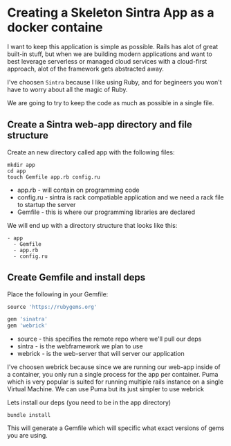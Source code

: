 # Creating a Skeleton Sintra App as a docker containe

I want to keep this application is simple as possible.
Rails has alot of great built-in stuff, but when we are building modern applications and want to best leverage serverless or managed cloud services with a cloud-first approach, alot of the framework gets abstracted away.

I've choosen `Sintra` because I like using Ruby, and for begineers you won't have to worry about all the magic of Ruby.

We are going to try to keep the code as much as possible in a single file.

## Create a Sintra web-app directory and file structure

Create an new directory called app with the following files:

```
mkdir app
cd app
touch Gemfile app.rb config.ru
```

- app.rb - will contain on programming code
- config.ru - sintra is rack compatiable application and we need a rack file to startup the server
- Gemfile - this is where our programming libraries are declared

We will end up with a directory structure that looks like this:

```
- app
  - Gemfile
  - app.rb
  - config.ru
```


## Create Gemfile and install deps

Place the following in your Gemfile:

```rb
source 'https://rubygems.org'

gem 'sinatra'
gem 'webrick'
```

- source - this specifies the remote repo where we'll pull our deps
- sintra - is the webframework we plan to use
- webrick - is the web-server that will server our application

I've choosen webrick because since we are running our web-app inside of a container, you only run a single process for the app per container. Puma which is very popular is suited for running multiple rails instance on a single Virtual Machine. We can use Puma but its just simpler to use webrick


Lets install our deps (you need to be in the app directory)

```
bundle install
```

This will generate a Gemfile which will specific what exact versions of gems you are using.